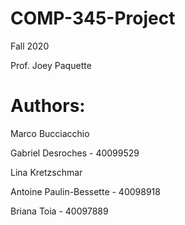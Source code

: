 # COMP-345-Project
Fall 2020

Prof. Joey Paquette 

# Authors:
Marco Bucciacchio

Gabriel Desroches - 40099529

Lina Kretzschmar

Antoine Paulin-Bessette - 40098918

Briana Toia - 40097889

